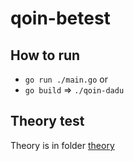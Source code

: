 # qoin-betest

## How to run

- `go run ./main.go`
  or
- `go build` => `./qoin-dadu`

## Theory test

Theory is in folder [theory](./theory/restaurant.md)
